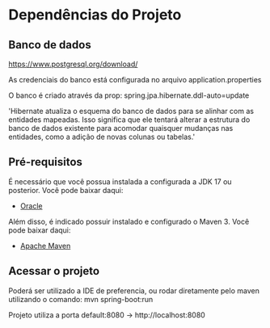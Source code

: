 # Dependências do Projeto

## Banco de dados

https://www.postgresql.org/download/

As credenciais do banco está configurada no arquivo application.properties

O banco é criado através da prop: spring.jpa.hibernate.ddl-auto=update

'Hibernate atualiza o esquema do banco de dados para se alinhar com as entidades mapeadas. Isso significa que ele tentará alterar a estrutura do banco de dados existente para acomodar quaisquer mudanças nas entidades, como a adição de novas colunas ou tabelas.'


## Pré-requisitos

É necessário que você possua instalada a configurada a JDK 17 ou posterior. Você pode baixar daqui:
- [Oracle](https://www.oracle.com/br/java/technologies/downloads/#java17)

Além disso, é indicado possuir instalado e configurado o Maven 3. Você pode baixar daqui:

- [Apache Maven](https://maven.apache.org/download.cgi#)

## Acessar o projeto

Poderá ser utilizado a IDE de preferencia, ou rodar diretamente pelo maven utilizando o comando: mvn spring-boot:run

Projeto utiliza a porta default:8080 -> http://localhost:8080

